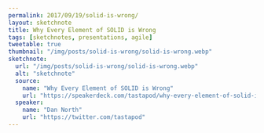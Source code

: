 ```yaml
---
permalink: 2017/09/19/solid-is-wrong/
layout: sketchnote
title: Why Every Element of SOLID is Wrong
tags: [sketchnotes, presentations, agile]
tweetable: true
thumbnail: "/img/posts/solid-is-wrong/solid-is-wrong.webp"
sketchnote:
  url: "/img/posts/solid-is-wrong/solid-is-wrong.webp"
  alt: "sketchnote"
  source:
    name: "Why Every Element of SOLID is Wrong"
    url: "https://speakerdeck.com/tastapod/why-every-element-of-solid-is-wrong"
  speaker:
    name: "Dan North"
    url: "https://twitter.com/tastapod"
---
```

